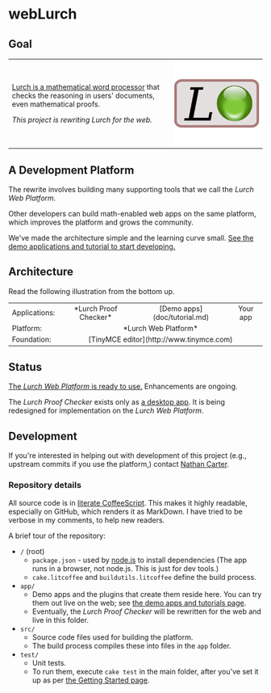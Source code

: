 
# webLurch

<!--
Removing this because the tests on Travis-CI were segmentation faulting (!),
while they run without a single error on my laptop.  Will figure it out
later, but for now, I don't want it to look like we have failing tests,
when we don't, really.
[![Build status](https://travis-ci.org/nathancarter/weblurch.svg?branch=master)](https://travis-ci.org/nathancarter/weblurch)
-->

## Goal

<table border=0 cellpadding=0 cellspacing=0><tr><td>
<p><a href='http://lurchmath.org'>Lurch is a mathematical word
processor</a> that checks the reasoning in users' documents, even
mathematical proofs.</p>
<p><i>This project is rewriting Lurch for the web.</i></p>
</td><td>
<right><img src='doc/desktop-lurch-icon.png'></right></td>
</tr></table>

## A Development Platform

The rewrite involves building many supporting tools that we call the *Lurch
Web Platform.*

Other developers can build math-enabled web apps on the same platform, which
improves the platform and grows the community.

We've made the architecture simple and the learning curve small.  [See the
demo applications and tutorial to start developing.](doc/tutorial.md)

## Architecture

Read the following illustration from the bottom up.

<table>
  <tr>
    <td>Applications:</td>
    <td><center>*Lurch Proof Checker*</center></td>
    <td><center>[Demo apps](doc/tutorial.md)</center></td>
    <td><center>Your app</center></td>
  </tr>
  <tr>
    <td>Platform:</td>
    <td colspan=3><center>*Lurch Web Platform*</center></td>
  </tr>
  <tr>
    <td>Foundation:</td>
    <td colspan=3><center>[TinyMCE
        editor](http://www.tinymce.com)</center></td>
  </tr>
</table>

## Status

[The *Lurch Web Platform* is ready to use.](doc/tutorial.md)  Enhancements
are ongoing.

The *Lurch Proof Checker* exists only as [a desktop
app](http://www.lurchmath.org).  It is being redesigned for implementation
on the *Lurch Web Platform*.

## Development

If you're interested in helping out with development of this project (e.g.,
upstream commits if you use the platform,) contact
[Nathan Carter](mailto:ncarter@bentley.edu).

### Repository details

All source code is in [literate
CoffeeScript](http://coffeescript.org/#literate).  This makes it highly
readable, especially on GitHub, which renders it as MarkDown.  I have tried
to be verbose in my comments, to help new readers.

A brief tour of the repository:
 * `/` (root)
   * `package.json` - used by [node.js](http://nodejs.org) to install
     dependencies  (The app runs in a browser, not node.js.  This is just
     for dev tools.)
   * `cake.litcoffee` and `buildutils.litcoffee` define the build process.
 * `app/`
   * Demo apps and the plugins that create them reside here.  You can try
     them out live on the web; see
     [the demo apps and tutorials page](doc/tutorial.md).
   * Eventually, the *Lurch Proof Checker* will be rewritten for the web and
     live in this folder.
 * `src/`
   * Source code files used for building the platform.
   * The build process compiles these into files in the `app` folder.
 * `test/`
   * Unit tests.
   * To run them, execute `cake test` in the main folder, after you've set
     it up as per [the Getting Started page](doc/getting-started.md).
